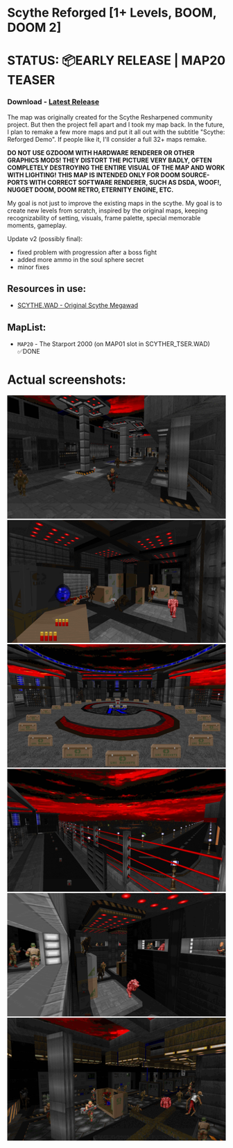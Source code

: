 # Scythe Reforged [1+ Levels, BOOM, DOOM 2]

# STATUS: 📦EARLY RELEASE | MAP20 TEASER

### Download - [Latest Release](https://github.com/dron12261games/WAD-Scythe-Reforged/releases/download/teaser_v2/SCYTHER_TSER.ZIP)

The map was originally created for the Scythe Resharpened community project. But then the project fell apart and I took my map back. In the future, I plan to remake a few more maps and put it all out with the subtitle "Scythe: Reforged Demo". If people like it, I'll consider a full 32+ maps remake.

**DO NOT USE GZDOOM WITH HARDWARE RENDERER OR OTHER GRAPHICS MODS! THEY DISTORT THE PICTURE VERY BADLY, OFTEN COMPLETELY DESTROYING THE ENTIRE VISUAL OF THE MAP AND WORK WITH LIGHTING! THIS MAP IS INTENDED ONLY FOR DOOM SOURCE-PORTS WITH CORRECT SOFTWARE RENDERER, SUCH AS DSDA, WOOF!, NUGGET DOOM, DOOM RETRO, ETERNITY ENGINE, ETC.**

My goal is not just to improve the existing maps in the scythe. My goal is to create new levels from scratch, inspired by the original maps, keeping recognizability of setting, visuals, frame palette, special memorable moments, gameplay.

Update v2 (possibly final):
- fixed problem with progression after a boss fight
- added more ammo in the soul sphere secret
- minor fixes

## Resources in use:
- [SCYTHE.WAD - Original Scythe Megawad](https://www.doomworld.com/idgames/levels/doom2/megawads/scythe)

## MapList:
- `MAP20` - The Starport 2000 (on MAP01 slot in SCYTHER_TSER.WAD) ✅DONE

# Actual screenshots:
![Screen1](./screens/1.png)
![Screen2](./screens/2.png)
![Screen3](./screens/3.png)
![Screen4](./screens/4.png)
![Screen5](./screens/5.png)
![Screen6](./screens/6.png)
